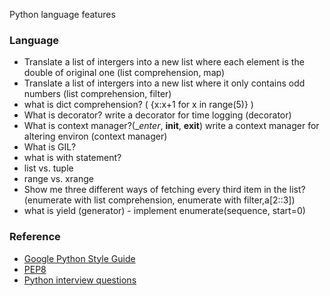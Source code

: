 Python language features

### Language
* Translate a list of intergers into a new list where each element is the double of original one (list comprehension, map)
* Translate a list of intergers into a new list where it only contains odd numbers (list comprehension, filter)
* what is dict comprehension? ( {x:x+1 for x in range(5)} )
* What is decorator? write a decorator for time logging (decorator)
* What is context manager?(__enter_, __init__, __exit__) write a context manager for altering environ (context manager)
* What is GIL?
* what is with statement?
* list vs. tuple
* range vs. xrange
* Show me three different ways of fetching every third item in the list? (enumerate with list comprehension, enumerate with filter,a[2::3])
* what is yield (generator) - implement enumerate(sequence, start=0)



### Reference
* [Google Python Style Guide](https://google.github.io/styleguide/pyguide.html)
* [PEP8](https://www.python.org/dev/peps/pep-0008/)
* [Python interview questions](https://www.reddit.com/r/Python/comments/1knw7z/python_interview_questions/)
